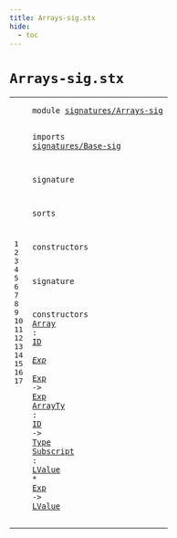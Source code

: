 ```yaml
---
title: Arrays-sig.stx
hide:
  - toc
---
```


# `Arrays-sig.stx`



[pdmosses/metaborg-tiger/org.metaborg.lang.tiger.statix/src-gen/statix/signatures/Arrays-sig.stx]: https://github.com/pdmosses/metaborg-tiger/blob/master/org.metaborg.lang.tiger.statix/src-gen/statix/signatures/Arrays-sig.stx "The source file on GitHub"

<div class="stx"><table class="highlighttable"><tbody><tr><td class="linenos"><div class="linenodiv"><pre><span></span>1
2
3
4
5
6
7
8
9
10
11
12
13
14
15
16
17
</pre></div></td>
<td class="code"><pre><code><span class="keyword">module</span> <a href="../Tiger-sig.stx/#signatures/Arrays-sig_296_317" id="signatures/Arrays-sig_7_28" title="Referenced at ../Tiger-sig.stx line 14"><span class="token sort_Id">signatures/Arrays-sig</span></a>

<span class="keyword">imports</span>
  <a href="../Base-sig.stx/#signatures/Base-sig_7_26" id="signatures/Base-sig_40_59" title="Defined at ../Base-sig.stx line 1"><span class="token sort_Id">signatures/Base-sig</span></a>

<span class="keyword">signature</span>

  <span class="keyword">sorts</span>

  <span class="keyword">constructors</span>

<span class="keyword">signature</span>

  <span class="keyword">constructors</span>
    <span class="cons_OpDecl"><a href="../../../../trans/static-semantics.stx/#Array_6820_6825" id="Array_127_132" title="Referenced at ../../../../trans/static-semantics.stx line 292"><span class="token sort_Id">Array</span></a> <span class="operator">:</span> <span class="cons_SimpleSort"><a href="../Base-sig.stx/#ID_104_106" id="ID_135_137" title="Defined at ../Base-sig.stx line 13"><span class="token sort_Id">ID</span></a></span> <span class="operator">*</span> <span class="cons_SimpleSort"><a href="../Base-sig.stx/#Exp_68_71" id="Exp_140_143" title="Defined at ../Base-sig.stx line 9"><span class="token sort_Id">Exp</span></a></span> <span class="operator">*</span> <span class="cons_SimpleSort"><a href="../Base-sig.stx/#Exp_68_71" id="Exp_146_149" title="Defined at ../Base-sig.stx line 9"><span class="token sort_Id">Exp</span></a></span> <span class="operator">-&gt;</span> <span class="cons_SimpleSort"><a href="../Base-sig.stx/#Exp_68_71" id="Exp_153_156" title="Defined at ../Base-sig.stx line 9"><span class="token sort_Id">Exp</span></a></span></span>
    <span class="cons_OpDecl"><a href="../../../../trans/static-semantics.stx/#ArrayTy_6652_6659" id="ArrayTy_161_168" title="Referenced at ../../../../trans/static-semantics.stx line 286"><span class="token sort_Id">ArrayTy</span></a> <span class="operator">:</span> <span class="cons_SimpleSort"><a href="../Base-sig.stx/#ID_104_106" id="ID_171_173" title="Defined at ../Base-sig.stx line 13"><span class="token sort_Id">ID</span></a></span> <span class="operator">-&gt;</span> <span class="cons_SimpleSort"><a href="../Base-sig.stx/#Type_87_91" id="Type_177_181" title="Defined at ../Base-sig.stx line 11"><span class="token sort_Id">Type</span></a></span></span>
    <span class="cons_OpDecl"><a href="../../../../trans/static-semantics.stx/#Subscript_7028_7037" id="Subscript_186_195" title="Referenced at ../../../../trans/static-semantics.stx line 300"><span class="token sort_Id">Subscript</span></a> <span class="operator">:</span> <span class="cons_SimpleSort"><a href="../Base-sig.stx/#LValue_76_82" id="LValue_198_204" title="Defined at ../Base-sig.stx line 10"><span class="token sort_Id">LValue</span></a></span> <span class="operator">*</span> <span class="cons_SimpleSort"><a href="../Base-sig.stx/#Exp_68_71" id="Exp_207_210" title="Defined at ../Base-sig.stx line 9"><span class="token sort_Id">Exp</span></a></span> <span class="operator">-&gt;</span> <span class="cons_SimpleSort"><a href="../Base-sig.stx/#LValue_76_82" id="LValue_214_220" title="Defined at ../Base-sig.stx line 10"><span class="token sort_Id">LValue</span></a></span></span>
</code></pre></td></tr></tbody></table></div>